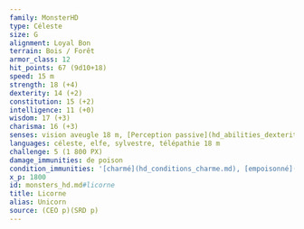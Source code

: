 ```yaml
---
family: MonsterHD
type: Céleste
size: G
alignment: Loyal Bon
terrain: Bois / Forêt
armor_class: 12
hit_points: 67 (9d10+18)
speed: 15 m
strength: 18 (+4)
dexterity: 14 (+2)
constitution: 15 (+2)
intelligence: 11 (+0)
wisdom: 17 (+3)
charisma: 16 (+3)
senses: vision aveugle 18 m, [Perception passive](hd_abilities_dexterity_perception_passive.md) 13
languages: céleste, elfe, sylvestre, télépathie 18 m
challenge: 5 (1 800 PX)
damage_immunities: de poison
condition_immunities: '[charmé](hd_conditions_charme.md), [empoisonné](hd_conditions_empoisonne.md) et [paralysé](hd_conditions_paralyse.md)'
x_p: 1800
id: monsters_hd.md#licorne
title: Licorne
alias: Unicorn
source: (CEO p)(SRD p)
---
```


